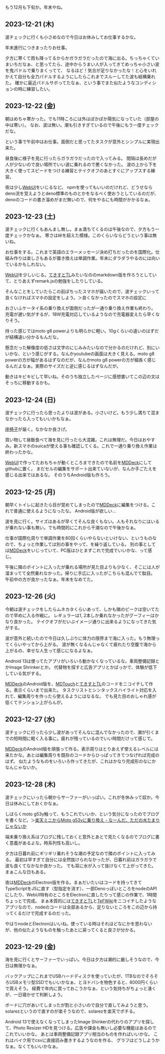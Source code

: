 もう12月も下旬か。年末やね。

## 2023-12-21 (木)

波チェックに行くも小さめなので今日はお休みしてお仕事するかな。

年末進行につきまったりお仕事。

夕方に寒くて雨も降ってるからかガラガラだったので海に出る。ちっちゃくていまいちだなぁ、と思ってたら、途中からうまい人が入ってきてめっちゃ小さい波を鬼パドルで乗りまくってて、
なるほど！気合が足りなかったな！と心をいれかえて自分も全力パドルするようにしたらこれまでスルーしてた波も結構乗れた。
確かに最近パドルサボってたなぁ、という事でまた似たようなコンディションの時に練習したい。

## 2023-12-22 (金)

朝はめちゃ寒かった。でも11時ころには外はぽかぽか陽気になっていた（部屋の中は寒い）。
なお、波は無い。潮も引きすぎているので午後にもう一度チェックだな。

という事で午前中はお仕事。面倒だと思ってたタスクが意外とシンプルに実現出来た。

昼食後に様子を見に行ったらガラガラだったので入ってみる。
間隔は長めだが人が少ないので良い場所でいい波に乗れるので悪くなかった。
波の上から下を大きく使ってスピードをつける練習とテイクオフのあとすぐにアップスする練習。

夜は少し[WebUI](WebUI)をいじるなど。
npmを使ってもいいのだけれど、どうせならdeno流を覚えようとdeno標準のものとかをなるべく使おうとしているのだが、denoのコードの書き溜めがまだ無いので、何をやるにも時間がかかるなぁ。

## 2023-12-23 (土)

波チェックに行くもあんまし無し。まぁ満ちてくるのは午後なので、夕方もう一度チェックかなぁ。
寒さは峠を超えた模様。このくらいならどうという事は無いね。

お仕事をする。これまで英語のエラーメッセージ決め打ちだったのを国際化。仕組み作りは楽しさもあるが置き換えは単調作業。年末にダラダラやるのには向いているかもしれない。

[WebUI](WebUI)を少しいじる。[てきすとTL](%E3%81%A6%E3%81%8D%E3%81%99%E3%81%A8TL)みたいなののmarkdown版を作ろうとしていて、とりあえずremark.jsの勉強をしたりしている。

そんなことをしていたらこの前ぽちったスマホが届いたので、波チェックいって良くなければスマホの設定をしよう。＞良くなかったのでスマホの設定に

おさいふケータイ系の乗り換えが面倒だったが一通り乗り換え作業も終わり。
充電が遅い気がするが、18W充電対応しているようなので充電器変えたら早くなりそう。

持った感じではmoto g8 powerよりも明らかに軽い。10gくらいの違いのはずだが結構違い分かるもんだな。

懸念だった解像度の低さは文字のにじみみたいなので分かるのだけれど、別にいいかな、という感じがする。なんかyoutubeの画面は大きく見える。moto g8 powerの方が幅があるはずなのだが、なんかmoto g8 powerの方が細長く感じるんだよなぁ。実際のサイズだと逆に感じるはずなんだが。

動きはキビキビして早いね。そのうち独立したページに感想書いてこの辺の文はそっちに移動するかも。

## 2023-12-24 (日)

波チェックに行ったら思ったよりは波がある。小さいけど。もう少し満ちて混まなかったら入ってもいいかもなぁ。

[座椅子](%E5%BA%A7%E6%A4%85%E5%AD%90)が届く。なかなか良さげ。

買い物して昼飯食べて海を見に行ったら大混雑。これは無理だ。今日はおやすみ。新スマホのsuicaが使える事も確認してくる。これで一通り乗り換え作業は終わったかな。

[WebUI](WebUI)で作ってたおもちゃが動くところまできたので名前を[MDDeck](MDDeck)にしてgithubに置く。
まだセルの編集をサポート出来ていないが、なんか手ごたえを感じる出来ではあるな。
そのうちAndroid版も作ろう。

## 2023-12-25 (月)

朝早くトイレに起きたら目が覚めてしまったので[MDDeck](MDDeck)に編集をつける。これで普通に使えるようになったな。
Android版が欲しい...

波を見に行く。サイズはあるが早くてそんな良くもない。人もそれなりにはいるが乗れない事も無い。でも時間的にこれから干潮なので午後かなぁ。

仕事が国際化周りで単調作業を80回くらいやらないといけない、というものなので、ちょっと作業しては別の事をやって、を繰り返している。
別の事としては[MDDeck](MDDeck)をいじっていて、PC版はひとまずこれで完成でいいかな、って感じ。

午後に隣のポイントに入ったが乗れる場所が見た目よりも少なく、そこには人が溜まってて全然乗れなかった。帰りに手広に入ったがこちらも混んでて駄目。
午前中の方が良かったなぁ。年末をなめてた。

## 2023-12-26 (火)

今朝は波チェックをしたらムネカタくらいあって、しかも隣のピークは空いてたので早めに入る作戦に。
レギュラーは1, 2本しか乗れなかったがグーフィーはかなり良かった。
テイクオフがだいぶイメージ通りに出来るようになってきた気がする。

波が意外と続いたので今日は久しぶりに体力の限界まで海に入った。もう無理ってくらいやってから上がる。
波が無くなるんじゃなくて疲れたり空腹で海から上がるの、幸せな人生って感じになるよなぁ。

Android 13は使ってたアプリがいろいろ動かなくなっているな。車両整備記録とかImage Shrinkerとか。
代替物を探すと広告アプリとかばっかで、体験が低下している気がする。

[MDDeck](MDDeck)のAndroid版を、[MDTouch](MDTouch)と[てきすとTL](%E3%81%A6%E3%81%8D%E3%81%99%E3%81%A8TL)のコードをニコイチして作る。表示くらいまで出来た。
タスクリストとシンタックスハイライト対応を入れて、編集周りを作ったら使えるようにはなるな。
でも見た目のおしゃれ感が低くてテンション上がらんが。

## 2023-12-27 (水)

波チェックに行ったら少し波があってそんなに混んでなかったので、潮が引くまでの短時間に軽く入る事に。疲れが残っているのでいい時間だけって感じで。

[MDDeck](MDDeck)のAndroid版を頑張って作る。表示周りはとりあえず使えるレベルには来たかな。あとは編集周りを既存のコードからひっぱってきてつなげれば完成のはず。
似たようなものをいろいろ作ってきたが、これはかなり完成形のなにかなんじゃないか。

## 2023-12-28 (木)

波チェックにいったら朝からサーファーがいっぱい。これが冬休みって奴か。今日は休みにしておくかなぁ。

しばらくmoto g53y触って、もうこれでいいか、という気分になったのでブログを書くなど。＞[楽天ミニからMoto g53yに乗り換え - なーんだ、ただの水たまりじゃないか](https://karino2.github.io/2023/12/28/bye_rakuten_mini_hello_moto_g53y.html)

端末乗り換え系はブログに残しておくと意外とあとで見たくなるのでブログに書く意義があるよな。時系列性も高いし。

夕方は日暮れ前にギリギリ乗れそうな潮の予定なので隣のポイントに入ってみる。
最初は早すぎて自分には全然抜けられなかったが、日暮れ前はガラガラで波も良くてなかなか良かった。
でも耳に水が入って抜けなくて上がってきた。まぁこんな日もある。

夜は[MDDeck](MDDeck)のElectron版を作る。まぁだいたいはコードを持ってきてTypeScriptをJSに直す（型指定を消す）、一部DenoっぽいところをnodeのAPIにしたり、WebUI特有のところをElectronに直したりって感じの作業で、1時間ちょっとで完成。
まぁ本質的には[てきすとTL](%E3%81%A6%E3%81%8D%E3%81%99%E3%81%A8TL)と[TeFWiki](TeFWiki)をニコイチしたようなアプリなので、nodeのコードは全部あるから、足りないところをこの辺から持ってくるだけで完成するのだった。

やはりnodeとElectronはいいね。使っている時はそれほどなにかを思わないが、他の似たようなものを触ったあとに戻ってくると良さが分かる。

## 2023-12-29 (金)

海を見に行くとサーファーでいっぱい。今日は夕方は潮的に厳しそうなので、今日は無理かなぁ。

バックアップにこれまでUSBハードディスクを使っていたが、1TBなのでそろそろUSBメモリ型SSDでもいいかなぁ、とヨドバシを物色すると、8000円くらいで買えそう。
経費で年内に買っておこうかなぁ、という気持ちがちょっと湧くが、一日寝かせて判断しよう。

ボードに穴があいてしまったが割と小さいので自分で直してみようと思う。solarezというので直すのが楽そうなので、solarezを楽天でポチる。

Android 13で使えなくなってしまったImage Shinkerの代わりのアプリを探して、Photo Resizer HDを見つける。広告や課金も無いし必要な機能はあるのでこれでいいかな。
あとは車両整備記録アプリ相当のものを作ればいいかな。
これはバイク用でcsvに直接読み書きするようなのを作る、
グラフはどうしようかなぁ。なくてもいいかなぁ。